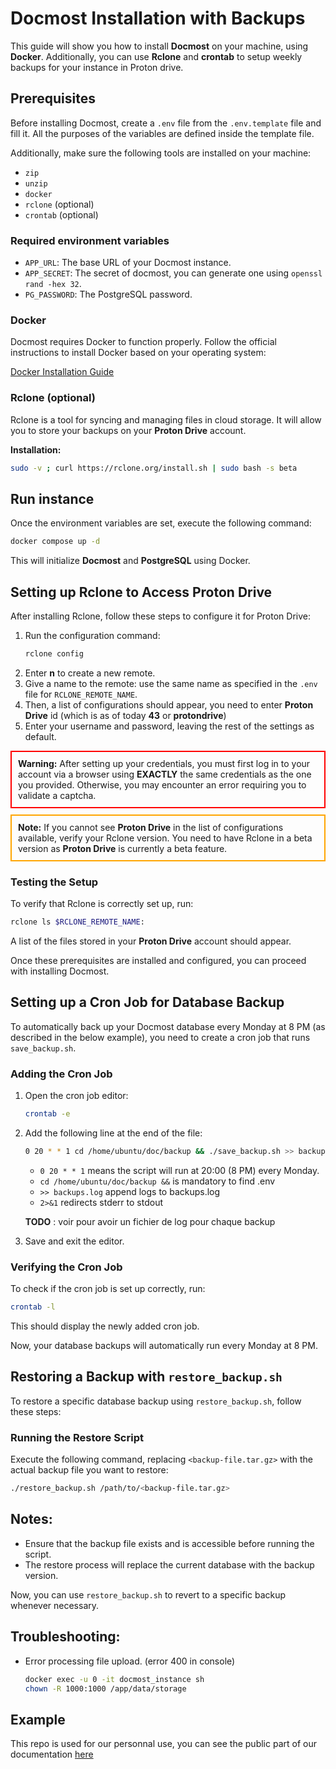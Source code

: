 # Docmost Installation with Backups

This guide will show you how to install **Docmost** on your machine, using **Docker**.
Additionally, you can use **Rclone** and **crontab** to setup weekly backups for your instance in Proton drive.

## Prerequisites

Before installing Docmost, create a `.env` file from the `.env.template` file and fill it. All the purposes of the variables are defined inside the template file.

Additionally, make sure the following tools are installed on your machine:

- `zip`
- `unzip`
- `docker`
- `rclone` (optional)
- `crontab` (optional)

### Required environment variables

- `APP_URL`: The base URL of your Docmost instance.
- `APP_SECRET`: The secret of docmost, you can generate one using `openssl rand -hex 32`.
- `PG_PASSWORD`: The PostgreSQL password.

### Docker

Docmost requires Docker to function properly. Follow the official instructions to install Docker based on your operating system:

[Docker Installation Guide](https://docs.docker.com/get-docker/)

### Rclone (optional)

Rclone is a tool for syncing and managing files in cloud storage. It will allow you to store your backups on your **Proton Drive** account.

**Installation:**
```sh
sudo -v ; curl https://rclone.org/install.sh | sudo bash -s beta
```

## Run instance

Once the environment variables are set, execute the following command:
```sh
docker compose up -d
```

This will initialize **Docmost** and **PostgreSQL** using Docker.

## Setting up Rclone to Access Proton Drive

After installing Rclone, follow these steps to configure it for Proton Drive:

1. Run the configuration command:
   ```sh
   rclone config
   ```
2. Enter **n** to create a new remote.
2. Give a name to the remote: use the same name as specified in the `.env` file for `RCLONE_REMOTE_NAME`.
3. Then, a list of configurations should appear, you need to enter **Proton Drive** id (which is as of today **43** or **protondrive**)
3. Enter your username and password, leaving the rest of the settings as default.

<div style="border: 2px solid red; padding: 10px;">
<strong>Warning:</strong> After setting up your credentials, you must first log in to your account via a browser using <strong>EXACTLY</strong> the same credentials as the one you provided. Otherwise, you may encounter an error requiring you to validate a captcha.
</div>

<div style="border: 2px solid orange; padding: 10px; margin-top: 10px;">
<strong>Note:</strong> If you cannot see <strong>Proton Drive</strong> in the list of configurations available, verify your Rclone version. You need to have Rclone in a beta version as <strong>Proton Drive</strong> is currently a beta feature.
</div>

### Testing the Setup

To verify that Rclone is correctly set up, run:
```sh
rclone ls $RCLONE_REMOTE_NAME:
```

A list of the files stored in your **Proton Drive** account should appear.

Once these prerequisites are installed and configured, you can proceed with installing Docmost.

## Setting up a Cron Job for Database Backup

To automatically back up your Docmost database every Monday at 8 PM (as described in the below example), you need to create a cron job that runs `save_backup.sh`.

### Adding the Cron Job

1. Open the cron job editor:
   ```sh
   crontab -e
   ```
2. Add the following line at the end of the file:
   ```sh
   0 20 * * 1 cd /home/ubuntu/doc/backup && ./save_backup.sh >> backups.log 2>&1
   ```
   - `0 20 * * 1` means the script will run at 20:00 (8 PM) every Monday.
   - `cd /home/ubuntu/doc/backup &&` is mandatory to find .env
   - `>> backups.log` append logs to backups.log
   - `2>&1` redirects stderr to stdout

    **TODO** : voir pour avoir un fichier de log pour chaque backup
3. Save and exit the editor.

### Verifying the Cron Job

To check if the cron job is set up correctly, run:
```sh
crontab -l
```
This should display the newly added cron job.

Now, your database backups will automatically run every Monday at 8 PM.

## Restoring a Backup with `restore_backup.sh`

To restore a specific database backup using `restore_backup.sh`, follow these steps:

### Running the Restore Script

Execute the following command, replacing `<backup-file.tar.gz>` with the actual backup file you want to restore:
```sh
./restore_backup.sh /path/to/<backup-file.tar.gz>
```

## Notes:
- Ensure that the backup file exists and is accessible before running the script.
- The restore process will replace the current database with the backup version.

Now, you can use `restore_backup.sh` to revert to a specific backup whenever necessary.

## Troubleshooting:

- Error processing file upload. (error 400 in console)
  ```bash
  docker exec -u 0 -it docmost_instance sh
  chown -R 1000:1000 /app/data/storage
  ```

## Example

This repo is used for our personnal use, you can see the public part of our documentation [here](https://docs.sentience-robotics.fr/share/e5am4eomgv/p/communication-7LgCFSu60p)

